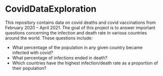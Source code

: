 # CovidDataExploration

This repository contains data on covid deaths and covid vaccinations from February 2020 – April 2021.  The goal of this project is to answer important questions concerning the infection and death rate in various countries around the world.  These questions include: 

- What percentage of the population in any given country became infected with covid?
- What percentage of infections ended in death?
- Which countries have the highest infection/death rate as a proportion of their population?
